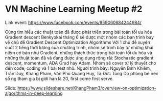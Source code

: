 # VN Machine Learning Meetup #2

Link event: https://www.facebook.com/events/859060684244984/

Cùng tìm hiểu các thuật toán đã được phát triển trong bài toán tối ưu hóa Gradient descent
Benkyokai tháng 6 sẽ được một nhóm các bạn trình bày về chủ để Gradient Descent Optimization Algorithms
Với 1 chủ đề xuyên suốt 2 tiếng thời lượng của chương trình, nhóm sẽ trình bày từ những khái niệm cơ bản như Gradient, những thách thức trong bài toán tối ưu hóa và những thuật toán đã và đang được ứng dụng rộng rãi: Stochastic gradient descent, momentum, ADA Grad hay Adam.
Nhóm sẽ cover từ lý thuyết cho đến code, coding và 1 bài test nhỏ.
Người trình bày: Nguyễn Bình Khiêm, Trần Duy, Khang Pham, Văn Phú Quang Huy, Tạ Đức Tùng
Do phòng bé nên số ng tham gia bị giới hạn là 20, first come first serve.

Slide: https://www.slideshare.net/KhangPham3/overview-on-optimization-algorithms-in-deep-learning
